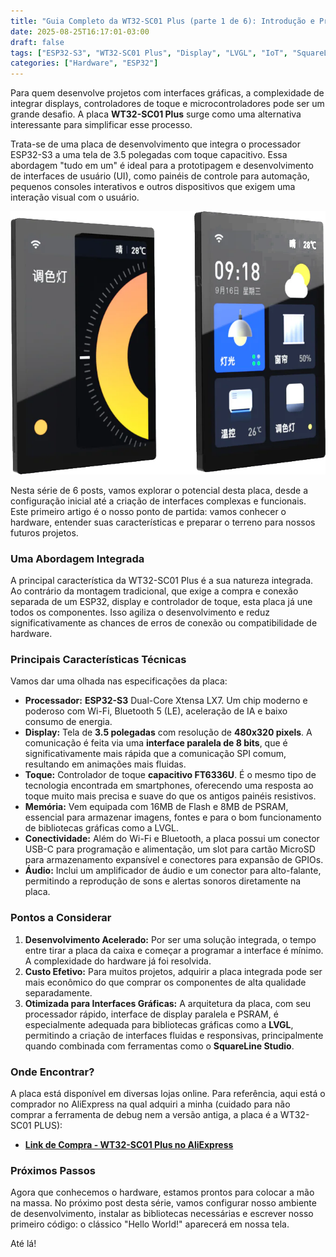 ```yaml
---
title: "Guia Completo da WT32-SC01 Plus (parte 1 de 6): Introdução e Primeiros Passos"
date: 2025-08-25T16:17:01-03:00
draft: false
tags: ["ESP32-S3", "WT32-SC01 Plus", "Display", "LVGL", "IoT", "SquareLine Studio"]
categories: ["Hardware", "ESP32"]
---
```


Para quem desenvolve projetos com interfaces gráficas, a complexidade de integrar displays, controladores de toque e microcontroladores pode ser um grande desafio. A placa **WT32-SC01 Plus** surge como uma alternativa interessante para simplificar esse processo.

Trata-se de uma placa de desenvolvimento que integra o processador ESP32-S3 a uma tela de 3.5 polegadas com toque capacitivo. Essa abordagem "tudo em um" é ideal para a prototipagem e desenvolvimento de interfaces de usuário (UI), como painéis de controle para automação, pequenos consoles interativos e outros dispositivos que exigem uma interação visual com o usuário.

![Placa WT32-SC01 Plus](sc01plus.png)

Nesta série de 6 posts, vamos explorar o potencial desta placa, desde a configuração inicial até a criação de interfaces complexas e funcionais. Este primeiro artigo é o nosso ponto de partida: vamos conhecer o hardware, entender suas características e preparar o terreno para nossos futuros projetos.

### Uma Abordagem Integrada

A principal característica da WT32-SC01 Plus é a sua natureza integrada. Ao contrário da montagem tradicional, que exige a compra e conexão separada de um ESP32, display e controlador de toque, esta placa já une todos os componentes. Isso agiliza o desenvolvimento e reduz significativamente as chances de erros de conexão ou compatibilidade de hardware.

### Principais Características Técnicas

Vamos dar uma olhada nas especificações da placa:

* **Processador:** **ESP32-S3** Dual-Core Xtensa LX7. Um chip moderno e poderoso com Wi-Fi, Bluetooth 5 (LE), aceleração de IA e baixo consumo de energia.
* **Display:** Tela de **3.5 polegadas** com resolução de **480x320 pixels**. A comunicação é feita via uma **interface paralela de 8 bits**, que é significativamente mais rápida que a comunicação SPI comum, resultando em animações mais fluidas.
* **Toque:** Controlador de toque **capacitivo FT6336U**. É o mesmo tipo de tecnologia encontrada em smartphones, oferecendo uma resposta ao toque muito mais precisa e suave do que os antigos painéis resistivos.
* **Memória:** Vem equipada com 16MB de Flash e 8MB de PSRAM, essencial para armazenar imagens, fontes e para o bom funcionamento de bibliotecas gráficas como a LVGL.
* **Conectividade:** Além do Wi-Fi e Bluetooth, a placa possui um conector USB-C para programação e alimentação, um slot para cartão MicroSD para armazenamento expansível e conectores para expansão de GPIOs.
* **Áudio:** Inclui um amplificador de áudio e um conector para alto-falante, permitindo a reprodução de sons e alertas sonoros diretamente na placa.

### Pontos a Considerar

1.  **Desenvolvimento Acelerado:** Por ser uma solução integrada, o tempo entre tirar a placa da caixa e começar a programar a interface é mínimo. A complexidade do hardware já foi resolvida.
2.  **Custo Efetivo:** Para muitos projetos, adquirir a placa integrada pode ser mais econômico do que comprar os componentes de alta qualidade separadamente.
3.  **Otimizada para Interfaces Gráficas:** A arquitetura da placa, com seu processador rápido, interface de display paralela e PSRAM, é especialmente adequada para bibliotecas gráficas como a **LVGL**, permitindo a criação de interfaces fluidas e responsivas, principalmente quando combinada com ferramentas como o **SquareLine Studio**.

### Onde Encontrar?

A placa está disponível em diversas lojas online. Para referência, aqui está o comprador no AliExpress na qual adquiri a minha (cuidado para não comprar a ferramenta de debug nem a versão antiga, a placa é a WT32-SC01 PLUS):

* [**Link de Compra - WT32-SC01 Plus no AliExpress**](https://s.click.aliexpress.com/e/_oCKjXXt)

### Próximos Passos

Agora que conhecemos o hardware, estamos prontos para colocar a mão na massa. No próximo post desta série, vamos configurar nosso ambiente de desenvolvimento, instalar as bibliotecas necessárias e escrever nosso primeiro código: o clássico "Hello World!" aparecerá em nossa tela.

Até lá!